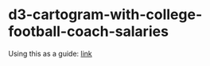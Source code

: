 # d3-cartogram-with-college-football-coach-salaries

Using this as a  guide: [link](http://prag.ma/code/d3-cartogram/)

